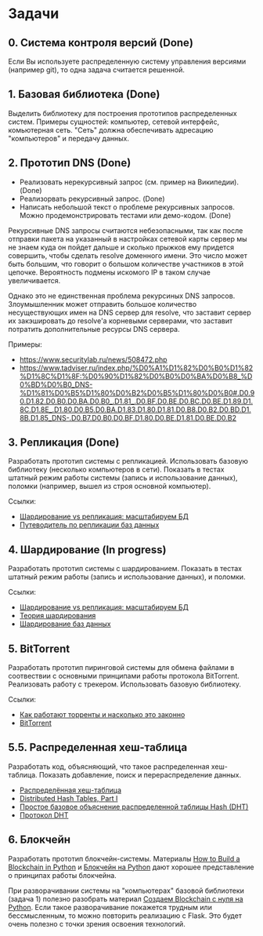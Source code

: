 # Задачи

## 0. Система контроля версий (Done)

Если Вы используете распределенную систему управления версиями (например git), то одна задача считается решенной.

## 1. Базовая библиотека (Done)

Выделить библиотеку для построения прототипов распределенных систем. Примеры сущностей: компьютер, сетевой интерфейс, комьютерная сеть. "Сеть" должна обеспечивать адресацию "компьютеров" и передачу данных.

## 2. Прототип DNS (Done)

* Реализовать нерекурсивный запрос (см. пример на Википедии). (Done)
* Реализорвать рекурсивный запрос. (Done)
* Написать небольшой текст о проблеме рекурсивных запросов. Можно продемонстрировать тестами или демо-кодом. (Done)

Рекурсивные DNS запросы считаются небезопасными, так как после отправки пакета на указанный в настройках сетевой карты сервер мы не знаем куда он пойдет дальше и сколько прыжков ему придется совершить, чтобы сделать resolve доменного имени. Это число может быть большим, что говорит о большом количестве участников в этой цепочке. Вероятность подмены искомого IP в таком случае увеличивается.

Однако это не единственная проблема рекурсиных DNS запросов. Злоумышленник может отправить большое количество несуществующих имен на DNS сервер для resolve, что заставит сервер их закэшировать до resolve'а корневыми серверами, что заставит потратить дополнительные ресурсы DNS сервера.

Примеры: 
* https://www.securitylab.ru/news/508472.php
* https://www.tadviser.ru/index.php/%D0%A1%D1%82%D0%B0%D1%82%D1%8C%D1%8F:%D0%90%D1%82%D0%B0%D0%BA%D0%B8_%D0%BD%D0%B0_DNS-%D1%81%D0%B5%D1%80%D0%B2%D0%B5%D1%80%D0%B0#.D0.90.D1.82.D0.B0.D0.BA.D0.B0_.D1.81_.D0.BF.D0.BE.D0.BC.D0.BE.D1.89.D1.8C.D1.8E_.D1.80.D0.B5.D0.BA.D1.83.D1.80.D1.81.D0.B8.D0.B2.D0.BD.D1.8B.D1.85_DNS-.D0.B7.D0.B0.D0.BF.D1.80.D0.BE.D1.81.D0.BE.D0.B2

## 3. Репликация (Done)

Разработать прототип системы с репликацией. Использовать базовую библиотеку (несколько компьютеров в сети). Показать в тестах штатный режим работы системы (запись и использование данных), поломки (например, вышел из строя основной компьютер).

Ссылки:

* [Шардирование vs репликация: масштабируем БД](https://zen.yandex.ru/media/id/5af88d8c482677990692cd7c/shardirovanie-vs-replikaciia-masshtabiruem-bd-5cfb901e83e84200af3e1dfa)
* [Путеводитель по репликации баз данных](https://habr.com/ru/post/514500/)

## 4. Шардирование (In progress)

Разработать прототип системы с шардированием. Показать в тестах штатный режим работы (запись и использование данных), и поломки.

Ссылки:

* [Шардирование vs репликация: масштабируем БД](https://zen.yandex.ru/media/id/5af88d8c482677990692cd7c/shardirovanie-vs-replikaciia-masshtabiruem-bd-5cfb901e83e84200af3e1dfa)
* [Теория шардирования](https://habr.com/ru/company/oleg-bunin/blog/433370/)
* [Шардирование баз данных](https://ru.bmstu.wiki/%D0%A8%D0%B0%D1%80%D0%B4%D0%B8%D1%80%D0%BE%D0%B2%D0%B0%D0%BD%D0%B8%D0%B5_%D0%B1%D0%B0%D0%B7_%D0%B4%D0%B0%D0%BD%D0%BD%D1%8B%D1%85)

## 5. BitTorrent

Разработать прототип пиринговой системы для обмена файлами в соотвествии с основными принципами работы протокола BitTorrent. Реализовать работу с трекером. Использовать базовую библиотеку.

Ссылки:

* [Как работают торренты и насколько это законно](https://club.dns-shop.ru/blog/t-326-internet/44272-kak-rabotaut-torrentyi-i-naskolko-eto-zakonno/)
* [BitTorrent](https://ru.bmstu.wiki/BitTorrent)

## 5.5. Распределенная хеш-таблица

Разработать код, объясняющий, что такое распределенная хеш-таблица. Показать добавление, поиск и перераспределение данных.

* [Распределённая хеш-таблица](https://ru.wikipedia.org/wiki/%D0%A0%D0%B0%D1%81%D0%BF%D1%80%D0%B5%D0%B4%D0%B5%D0%BB%D1%91%D0%BD%D0%BD%D0%B0%D1%8F_%D1%85%D0%B5%D1%88-%D1%82%D0%B0%D0%B1%D0%BB%D0%B8%D1%86%D0%B0)
* [Distributed Hash Tables, Part I](https://www.linuxjournal.com/article/6797)
* [Простое базовое объяснение распределенной таблицы Hash (DHT)](https://coderoad.ru/144360/%D0%9F%D1%80%D0%BE%D1%81%D1%82%D0%BE%D0%B5-%D0%B1%D0%B0%D0%B7%D0%BE%D0%B2%D0%BE%D0%B5-%D0%BE%D0%B1%D1%8A%D1%8F%D1%81%D0%BD%D0%B5%D0%BD%D0%B8%D0%B5-%D1%80%D0%B0%D1%81%D0%BF%D1%80%D0%B5%D0%B4%D0%B5%D0%BB%D0%B5%D0%BD%D0%BD%D0%BE%D0%B9-%D1%82%D0%B0%D0%B1%D0%BB%D0%B8%D1%86%D1%8B-Hash-DHT)
* [Протокол DHT](http://translatedby.com/you/protocol-dht/)

## 6. Блокчейн

Разработать прототип блокчейн-системы. Материалы [How to Build a Blockchain in Python](https://www.activestate.com/blog/how-to-build-a-blockchain-in-python/) и [Блокчейн на Python](https://habr.com/ru/company/ruvds/blog/589371/) дают хорошее представление о принципах работы блокчейна.

При разворачивании системы на "компьютерах" базовой библиотеки (задача 1) полезно разобрать материал [Создаем Blockchain с нуля на Python](https://python-scripts.com/blockchain). Если такое разворачивание покажется трудным или бессмысленным, то можно повторить
реализацию с Flask. Это будет очень полезно с точки зрения освоения технологий.